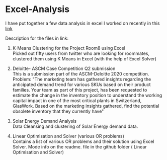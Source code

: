 # Excel-Analysis

I have put together a few data analysis in excel I worked on recently in this [link](https://sowmya2790.github.io/Excel-Analysis/ )

Description for the files in link:
<br>
1) K-Means Clustering for the Project Room8 using Excel 
<br> Picked out fifty users from twitter who are looking for roommates, clustered them using K Means in Excel (with the help of Excel Solver)

2) Deloitte- ASCM Case Competition Q2 submission
<br>This is a submission part of the ASCM-Deloitte 2020 competition.
    Problem: "The marketing team has gathered insights regarding the anticipated demand trend for various SKUs based on their product families. Your team as part of this project, has been requested to estimate the change in the inventory position to understand the working capital impact in one of the most critical plants in Switzerland, GlasWork. Based on the marketing insights gathered, find the  potential obsolete inventory that they currently have"

3) Solar Energy Demand Analysis
<br>Data Cleansing and clustering of Solar Energy demand data. 

4) Linear Optimisation and Solver (various OR problems)
<br>Contains a list of various OR problems and their solution using Excel Solver. Mode info on the readme. file in the github folder ( Linear Optimisation and Solver)
